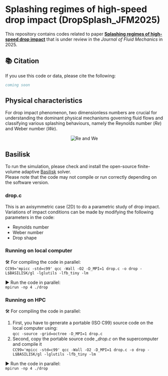 # Splashing regimes of high-speed drop impact (DropSplash_JFM2025) 
This repository contains codes related to paper [**Splashing regimes of high-speed drop impact**]() that is under review in the _Journal of Fluid Mechanics_ in 2025.   
## 📚 Citation
If you use this code or data, please cite the following:  

```bibtex
coming soon
```

## Physical characteristics
For drop impact phenomenon, two dimensionless numbers are crucial for understanding the dominant physical mechanisms governing fluid flows and classifying various splashing behaviours, namely the Reynolds number (*Re*) and Weber number (*We*).

<!-- ![Reynolds](https://latex.codecogs.com/svg.image?&space;Re=\frac{\rho_ldU_0}{\mu_l},We=\frac{\rho_ldU_0^2}{\sigma}) -->

<p align="center">
  <img src="https://latex.codecogs.com/svg.image?&space;Re=\frac{\rho_ldU_0}{\mu_l},We=\frac{\rho_ldU_0^2}{\sigma}" alt="Re and We">
</p>


## Basilisk
To run the simulation, please check and install the open-source finite-volume adaptive [Basilisk](http://basilisk.fr/) solver.  
Please note that the code may not compile or run correctly depending on the software version.

### drop.c
This is an axisymmetric case (2D) to do a parametric study of drop impact.  
Variations of impact conditions can be made by modifying the following parameters in the code:
- Reynolds number
- Weber number
- Drop shape

### Running on local computer  

🛠️ For compiling the code in parallel:  
`CC99='mpicc -std=c99' qcc -Wall -O2 -D_MPI=1 drop.c -o drop -L$BASILISK/gl -lglutils -lfb_tiny -lm`  

▶️ Run the code in parallel:  
`mpirun -np 4 ./drop`

### Running on HPC

🛠️ For compiling the code in parallel:  
1. First, you have to generate a portable (ISO C99) source code on the local computer using:  
`qcc -source -grid=octree -D_MPI=1 drop.c`  
2. Second, copy the portable source code *_drop.c* on the supercomputer and compile it  
`CC99='mpicc -std=c99' qcc -Wall -O2 -D_MPI=1 drop.c -o drop -L$BASILISK/gl -lglutils -lfb_tiny -lm`  

▶️ Run the code in parallel:  
`mpirun -np 4 ./drop`
